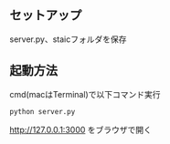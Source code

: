 ## セットアップ
server.py、staicフォルダを保存

## 起動方法
cmd(macはTerminal)で以下コマンド実行
```
python server.py
```
http://127.0.0.1:3000 をブラウザで開く

